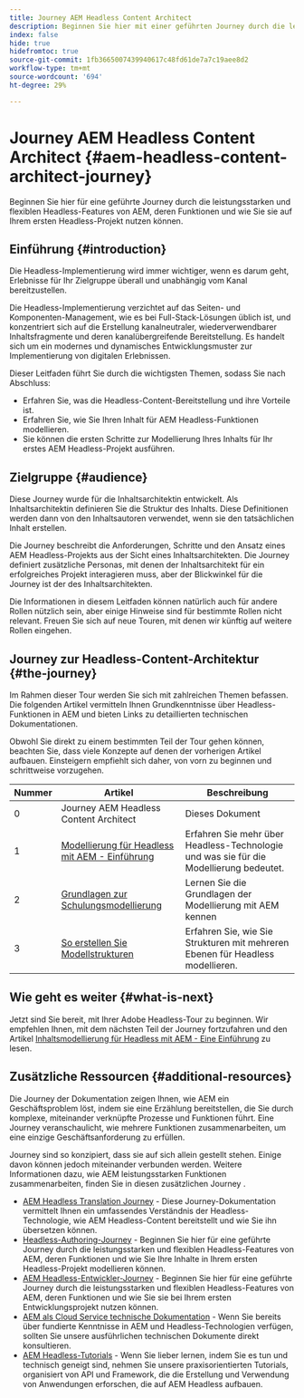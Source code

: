 ```yaml
---
title: Journey AEM Headless Content Architect
description: Beginnen Sie hier mit einer geführten Journey durch die leistungsstarken und flexiblen Headless-Features von AEM, deren Funktionen und wie Sie Ihre Inhalte in Ihrem ersten Headless-Projekt modellieren können.
index: false
hide: true
hidefromtoc: true
source-git-commit: 1fb3665007439940617c48fd61de7a7c19aee8d2
workflow-type: tm+mt
source-wordcount: '694'
ht-degree: 29%

---
```



# Journey AEM Headless Content Architect {#aem-headless-content-architect-journey}

Beginnen Sie hier für eine geführte Journey durch die leistungsstarken und flexiblen Headless-Features von AEM, deren Funktionen und wie Sie sie auf Ihrem ersten Headless-Projekt nutzen können.

## Einführung {#introduction}

Die Headless-Implementierung wird immer wichtiger, wenn es darum geht, Erlebnisse für Ihr Zielgruppe überall und unabhängig vom Kanal bereitzustellen.

Die Headless-Implementierung verzichtet auf das Seiten- und Komponenten-Management, wie es bei Full-Stack-Lösungen üblich ist, und konzentriert sich auf die Erstellung kanalneutraler, wiederverwendbarer Inhaltsfragmente und deren kanalübergreifende Bereitstellung. Es handelt sich um ein modernes und dynamisches Entwicklungsmuster zur Implementierung von digitalen Erlebnissen.

Dieser Leitfaden führt Sie durch die wichtigsten Themen, sodass Sie nach Abschluss:

* Erfahren Sie, was die Headless-Content-Bereitstellung und ihre Vorteile ist.
* Erfahren Sie, wie Sie Ihren Inhalt für AEM Headless-Funktionen modellieren.
* Sie können die ersten Schritte zur Modellierung Ihres Inhalts für Ihr erstes AEM Headless-Projekt ausführen.

## Zielgruppe {#audience}

Diese Journey wurde für die Inhaltsarchitektin entwickelt. Als Inhaltsarchitektin definieren Sie die Struktur des Inhalts. Diese Definitionen werden dann von den Inhaltsautoren verwendet, wenn sie den tatsächlichen Inhalt erstellen.

Die Journey beschreibt die Anforderungen, Schritte und den Ansatz eines AEM Headless-Projekts aus der Sicht eines Inhaltsarchitekten. Die Journey definiert zusätzliche Personas, mit denen der Inhaltsarchitekt für ein erfolgreiches Projekt interagieren muss, aber der Blickwinkel für die Journey ist der des Inhaltsarchitekten.

Die Informationen in diesem Leitfaden können natürlich auch für andere Rollen nützlich sein, aber einige Hinweise sind für bestimmte Rollen nicht relevant. Freuen Sie sich auf neue Touren, mit denen wir künftig auf weitere Rollen eingehen.

## Journey zur Headless-Content-Architektur {#the-journey}

Im Rahmen dieser Tour werden Sie sich mit zahlreichen Themen befassen. Die folgenden Artikel vermitteln Ihnen Grundkenntnisse über Headless-Funktionen in AEM und bieten Links zu detaillierten technischen Dokumentationen.

Obwohl Sie direkt zu einem bestimmten Teil der Tour gehen können, beachten Sie, dass viele Konzepte auf denen der vorherigen Artikel aufbauen. Einsteigern empfiehlt sich daher, von vorn zu beginnen und schrittweise vorzugehen.

| Nummer | Artikel | Beschreibung |
|---|---|---|
| 0 | Journey AEM Headless Content Architect | Dieses Dokument |
| 1 | [Modellierung für Headless mit AEM - Einführung](introduction.md) | Erfahren Sie mehr über Headless-Technologie und was sie für die Modellierung bedeutet. |
| 2 | [Grundlagen zur Schulungsmodellierung](basics.md) | Lernen Sie die Grundlagen der Modellierung mit AEM kennen |
| 3 | [So erstellen Sie Modellstrukturen](model-structure.md) | Erfahren Sie, wie Sie Strukturen mit mehreren Ebenen für Headless modellieren. |

## Wie geht es weiter {#what-is-next}

Jetzt sind Sie bereit, mit Ihrer Adobe Headless-Tour zu beginnen. Wir empfehlen Ihnen, mit dem nächsten Teil der Journey fortzufahren und den Artikel [Inhaltsmodellierung für Headless mit AEM - Eine Einführung](introduction.md) zu lesen.

## Zusätzliche Ressourcen {#additional-resources}

Die Journey der Dokumentation zeigen Ihnen, wie AEM ein Geschäftsproblem löst, indem sie eine Erzählung bereitstellen, die Sie durch komplexe, miteinander verknüpfte Prozesse und Funktionen führt. Eine Journey veranschaulicht, wie mehrere Funktionen zusammenarbeiten, um eine einzige Geschäftsanforderung zu erfüllen.

Journey sind so konzipiert, dass sie auf sich allein gestellt stehen. Einige davon können jedoch miteinander verbunden werden. Weitere Informationen dazu, wie AEM leistungsstarken Funktionen zusammenarbeiten, finden Sie in diesen zusätzlichen Journey .

* [AEM Headless Translation Journey](/help/journey-headless/translation/overview.md)  - Diese Journey-Dokumentation vermittelt Ihnen ein umfassendes Verständnis der Headless-Technologie, wie AEM Headless-Content bereitstellt und wie Sie ihn übersetzen können.
* [Headless-Authoring-Journey](/help/journey-headless/author/overview.md)  - Beginnen Sie hier für eine geführte Journey durch die leistungsstarken und flexiblen Headless-Features von AEM, deren Funktionen und wie Sie Ihre Inhalte in Ihrem ersten Headless-Projekt modellieren können.
* [AEM Headless-Entwickler-Journey](/help/journey-headless/developer/overview.md)  - Beginnen Sie hier für eine geführte Journey durch die leistungsstarken und flexiblen Headless-Features von AEM, deren Funktionen und wie Sie sie bei Ihrem ersten Entwicklungsprojekt nutzen können.
* [AEM als Cloud Service technische Dokumentation](https://experienceleague.adobe.com/docs/experience-manager-cloud-service.html?lang=de)  - Wenn Sie bereits über fundierte Kenntnisse in AEM und Headless-Technologien verfügen, sollten Sie unsere ausführlichen technischen Dokumente direkt konsultieren.
* [AEM Headless-Tutorials](https://experienceleague.adobe.com/docs/experience-manager-learn/getting-started-with-aem-headless/overview.html?lang=de)  - Wenn Sie lieber lernen, indem Sie es tun und technisch geneigt sind, nehmen Sie unsere praxisorientierten Tutorials, organisiert von API und Framework, die die Erstellung und Verwendung von Anwendungen erforschen, die auf AEM Headless aufbauen.
